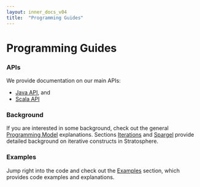 ```yaml
---
layout: inner_docs_v04
title:  "Programming Guides"
---
```


Programming Guides
==================

### APIs

We provide documentation on our main APIs:

- [Java API]({{site.baseurl}}/docs/0.4/programming_guides/java.html), and
- [Scala API]({{site.baseurl}}/docs/0.4/programming_guides/scala.html)

### Background

If you are interested in some background, check out the general [Programming Model]({{site.baseurl}}/docs/0.4/programming_guides/pmodel.html) explanations. Sections [Iterations]({{site.baseurl}}/docs/0.4/programming_guides/iterations.html) and [Spargel]({{site.baseurl}}/docs/0.4/programming_guides/spargel.html) provide detailed background on iterative constructs in Stratosphere.

### Examples

Jump right into the code and check out the [Examples]({{site.baseurl}}/docs/0.4/programming_guides/examples.html) section, which provides code examples and explanations.